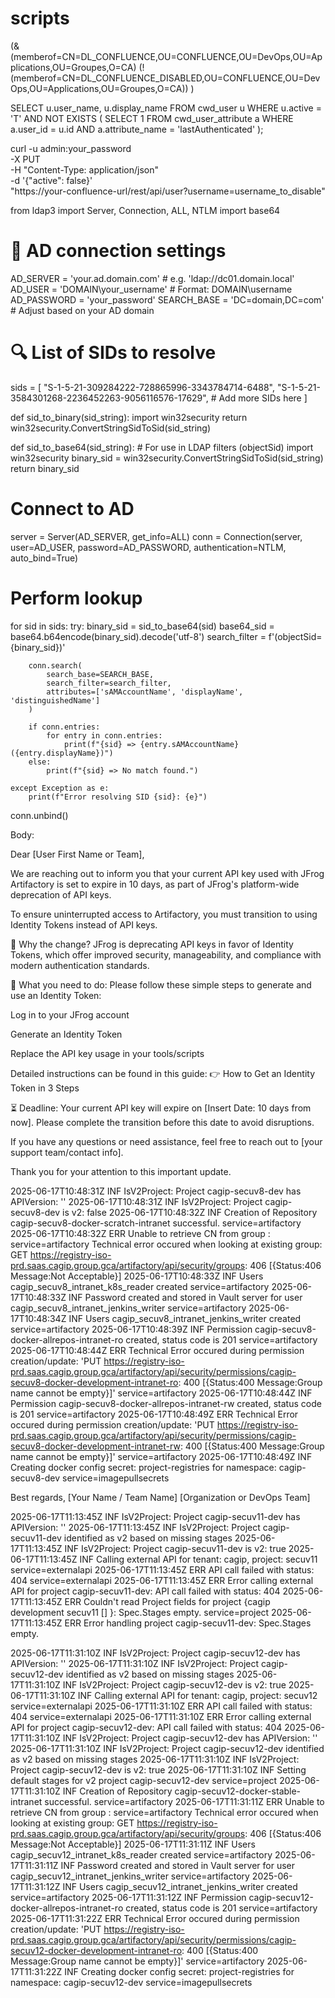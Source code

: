 # scripts


(&
  (memberof=CN=DL_CONFLUENCE,OU=CONFLUENCE,OU=DevOps,OU=Applications,OU=Groupes,O=CA)
  (!(memberof=CN=DL_CONFLUENCE_DISABLED,OU=CONFLUENCE,OU=DevOps,OU=Applications,OU=Groupes,O=CA))
)


SELECT u.user_name, u.display_name
FROM cwd_user u
WHERE u.active = 'T'
  AND NOT EXISTS (
    SELECT 1 FROM cwd_user_attribute a
    WHERE a.user_id = u.id AND a.attribute_name = 'lastAuthenticated'
  );


curl -u admin:your_password \
  -X PUT \
  -H "Content-Type: application/json" \
  -d '{"active": false}' \
  "https://your-confluence-url/rest/api/user?username=username_to_disable"
  



from ldap3 import Server, Connection, ALL, NTLM
import base64

# 🔧 AD connection settings
AD_SERVER = 'your.ad.domain.com'         # e.g. 'ldap://dc01.domain.local'
AD_USER = 'DOMAIN\\your_username'        # Format: DOMAIN\\username
AD_PASSWORD = 'your_password'
SEARCH_BASE = 'DC=domain,DC=com'         # Adjust based on your AD domain

# 🔍 List of SIDs to resolve
sids = [
    "S-1-5-21-309284222-728865996-3343784714-6488",
    "S-1-5-21-3584301268-2236452263-9056116576-17629",
    # Add more SIDs here
]

def sid_to_binary(sid_string):
    import win32security
    return win32security.ConvertStringSidToSid(sid_string)

def sid_to_base64(sid_string):
    # For use in LDAP filters (objectSid)
    import win32security
    binary_sid = win32security.ConvertStringSidToSid(sid_string)
    return binary_sid

# Connect to AD
server = Server(AD_SERVER, get_info=ALL)
conn = Connection(server, user=AD_USER, password=AD_PASSWORD, authentication=NTLM, auto_bind=True)

# Perform lookup
for sid in sids:
    try:
        binary_sid = sid_to_base64(sid)
        base64_sid = base64.b64encode(binary_sid).decode('utf-8')
        search_filter = f'(objectSid={binary_sid})'

        conn.search(
            search_base=SEARCH_BASE,
            search_filter=search_filter,
            attributes=['sAMAccountName', 'displayName', 'distinguishedName']
        )

        if conn.entries:
            for entry in conn.entries:
                print(f"{sid} => {entry.sAMAccountName} ({entry.displayName})")
        else:
            print(f"{sid} => No match found.")

    except Exception as e:
        print(f"Error resolving SID {sid}: {e}")

conn.unbind()




Body:

Dear [User First Name or Team],

We are reaching out to inform you that your current API key used with JFrog Artifactory is set to expire in 10 days, as part of JFrog's platform-wide deprecation of API keys.

To ensure uninterrupted access to Artifactory, you must transition to using Identity Tokens instead of API keys.

🔄 Why the change?
JFrog is deprecating API keys in favor of Identity Tokens, which offer improved security, manageability, and compliance with modern authentication standards.

🧭 What you need to do:
Please follow these simple steps to generate and use an Identity Token:

Log in to your JFrog account

Generate an Identity Token

Replace the API key usage in your tools/scripts

Detailed instructions can be found in this guide:
👉 How to Get an Identity Token in 3 Steps

⏳ Deadline:
Your current API key will expire on [Insert Date: 10 days from now].
Please complete the transition before this date to avoid disruptions.

If you have any questions or need assistance, feel free to reach out to [your support team/contact info].

Thank you for your attention to this important update.




2025-06-17T10:48:31Z INF IsV2Project: Project cagip-secuv8-dev has APIVersion: ''
2025-06-17T10:48:31Z INF IsV2Project: Project cagip-secuv8-dev is v2: false
2025-06-17T10:48:32Z INF Creation of Repository cagip-secuv8-docker-scratch-intranet successful. service=artifactory
2025-06-17T10:48:32Z ERR Unable to retrieve CN from group :  service=artifactory
Technical error occured when looking at existing group:  GET https://registry-iso-prd.saas.cagip.group.gca/artifactory/api/security/groups: 406 [{Status:406 Message:Not Acceptable}]
2025-06-17T10:48:33Z INF Users cagip_secuv8_intranet_k8s_reader created service=artifactory
2025-06-17T10:48:33Z INF Password created and stored in Vault server for user cagip_secuv8_intranet_jenkins_writer service=artifactory
2025-06-17T10:48:34Z INF Users cagip_secuv8_intranet_jenkins_writer created service=artifactory
2025-06-17T10:48:39Z INF Permission cagip-secuv8-docker-allrepos-intranet-ro created, status code is 201 service=artifactory
2025-06-17T10:48:44Z ERR Technical Error occured during permission creation/update: 'PUT https://registry-iso-prd.saas.cagip.group.gca/artifactory/api/security/permissions/cagip-secuv8-docker-development-intranet-ro: 400 [{Status:400 Message:Group name cannot be empty}]' service=artifactory
2025-06-17T10:48:44Z INF Permission cagip-secuv8-docker-allrepos-intranet-rw created, status code is 201 service=artifactory
2025-06-17T10:48:49Z ERR Technical Error occured during permission creation/update: 'PUT https://registry-iso-prd.saas.cagip.group.gca/artifactory/api/security/permissions/cagip-secuv8-docker-development-intranet-rw: 400 [{Status:400 Message:Group name cannot be empty}]' service=artifactory
2025-06-17T10:48:49Z INF Creating docker config secret: project-registries for namespace: cagip-secuv8-dev service=imagepullsecrets


Best regards,
[Your Name / Team Name]
[Organization or DevOps Team]


2025-06-17T11:13:45Z INF IsV2Project: Project cagip-secuv11-dev has APIVersion: ''
2025-06-17T11:13:45Z INF IsV2Project: Project cagip-secuv11-dev identified as v2 based on missing stages
2025-06-17T11:13:45Z INF IsV2Project: Project cagip-secuv11-dev is v2: true
2025-06-17T11:13:45Z INF Calling external API for tenant: cagip, project: secuv11 service=externalapi
2025-06-17T11:13:45Z ERR API call failed with status: 404 service=externalapi
2025-06-17T11:13:45Z ERR Error calling external API for project cagip-secuv11-dev: API call failed with status: 404
2025-06-17T11:13:45Z ERR Couldn't read Project fields for project {cagip development secuv11  []  }: Spec.Stages empty. service=project
2025-06-17T11:13:45Z ERR Error handling project cagip-secuv11-dev: Spec.Stages empty.


2025-06-17T11:31:10Z INF IsV2Project: Project cagip-secuv12-dev has APIVersion: ''
2025-06-17T11:31:10Z INF IsV2Project: Project cagip-secuv12-dev identified as v2 based on missing stages
2025-06-17T11:31:10Z INF IsV2Project: Project cagip-secuv12-dev is v2: true
2025-06-17T11:31:10Z INF Calling external API for tenant: cagip, project: secuv12 service=externalapi
2025-06-17T11:31:10Z ERR API call failed with status: 404 service=externalapi
2025-06-17T11:31:10Z ERR Error calling external API for project cagip-secuv12-dev: API call failed with status: 404
2025-06-17T11:31:10Z INF IsV2Project: Project cagip-secuv12-dev has APIVersion: ''
2025-06-17T11:31:10Z INF IsV2Project: Project cagip-secuv12-dev identified as v2 based on missing stages
2025-06-17T11:31:10Z INF IsV2Project: Project cagip-secuv12-dev is v2: true
2025-06-17T11:31:10Z INF Setting default stages for v2 project cagip-secuv12-dev service=project
2025-06-17T11:31:10Z INF Creation of Repository cagip-secuv12-docker-stable-intranet successful. service=artifactory
2025-06-17T11:31:11Z ERR Unable to retrieve CN from group :  service=artifactory
Technical error occured when looking at existing group:  GET https://registry-iso-prd.saas.cagip.group.gca/artifactory/api/security/groups: 406 [{Status:406 Message:Not Acceptable}]
2025-06-17T11:31:11Z INF Users cagip_secuv12_intranet_k8s_reader created service=artifactory
2025-06-17T11:31:11Z INF Password created and stored in Vault server for user cagip_secuv12_intranet_jenkins_writer service=artifactory
2025-06-17T11:31:12Z INF Users cagip_secuv12_intranet_jenkins_writer created service=artifactory
2025-06-17T11:31:12Z INF Permission cagip-secuv12-docker-allrepos-intranet-ro created, status code is 201 service=artifactory
2025-06-17T11:31:22Z ERR Technical Error occured during permission creation/update: 'PUT https://registry-iso-prd.saas.cagip.group.gca/artifactory/api/security/permissions/cagip-secuv12-docker-development-intranet-ro: 400 [{Status:400 Message:Group name cannot be empty}]' service=artifactory
2025-06-17T11:31:22Z INF Creating docker config secret: project-registries for namespace: cagip-secuv12-dev service=imagepullsecrets
